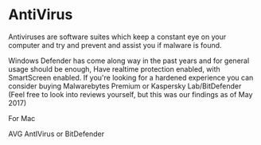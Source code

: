 # **AntiVirus**

Antiviruses are software suites which keep a constant eye on your computer and try and prevent and assist you if malware is found.

Windows Defender has come along way in the past years and for general usage should be enough, Have realtime protection enabled, with SmartScreen enabled. If you're looking for a hardened experience you can consider buying Malwarebytes Premium or Kaspersky Lab/BitDefender \(Feel free to look into reviews yourself, but this was our findings as of May 2017\)

For Mac

AVG AntIVirus or BitDefender

